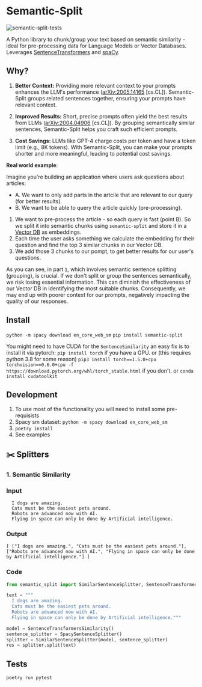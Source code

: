 # Semantic-Split

![semantic-split-tests](https://github.com/agamm/semantic-split/actions/workflows/python-package.yml/badge.svg)

A Python library to chunk/group your text based on semantic similarity - ideal for pre-processing data for Language Models or Vector Databases. Leverages [SentenceTransformers](https://github.com/UKPLab/sentence-transformers) and [spaCy](https://github.com/explosion/spaCy).

## Why?

1. **Better Context:** Providing more relevant context to your prompts enhances the LLM's performance ([arXiv:2005.14165](https://arxiv.org/abs/2005.14165) [cs.CL]). Semantic-Split groups related sentences together, ensuring your prompts have relevant context.

2. **Improved Results:** Short, precise prompts often yield the best results from LLMs ([arXiv:2004.04906](https://arxiv.org/abs/2004.04906) [cs.CL]). By grouping semantically similar sentences, Semantic-Split helps you craft such efficient prompts.

3. **Cost Savings:** LLMs like GPT-4 charge costs per token and have a token limit (e.g., 8K tokens). With Semantic-Split, you can make your prompts shorter and more meaningful, leading to potential cost savings.

**Real world example**:

Imagine you're building an application where users ask questions about articles:

- A. We want to only add parts in the artcile that are relevant to our query (for better results).
- B. We want to be able to query the article quickly (pre-processing).

1. We want to pre-process the article - so each query is fast (point B). So we split it into semantic chunks using `semantic-split` and store it in a [Vector DB](https://unzip.dev/0x014-vector-databases/?ref=github-semantic-split) as embeddings.
2. Each time the user asks something we calculate the embedding for their question and find the top 3 similar chunks in our Vector DB.
3. We add those 3 chunks to our pompt, to get better results for our user's questions.

As you can see, in part `1`, which involves semantic sentence splitting (grouping), is crucial. If we don't split or group the sentences semantically, we risk losing essential information. This can diminish the effectiveness of our Vector DB in identifying the most suitable chunks. Consequently, we may end up with poorer context for our prompts, negatively impacting the quality of our responses.

## Install

`python -m spacy download en_core_web_sm`
`pip install semantic-split`

You might need to have CUDA for the `SentenceSimilarity` an easy fix is to install it via pytorch:
`pip install torch` if you have a GPU.
or (this requires python 3.8 for some reason)
`pip3 install torch==1.5.0+cpu torchvision==0.6.0+cpu -f https://download.pytorch.org/whl/torch_stable.html` if you don't.
or `conda install cudatoolkit`

## Development

1. To use most of the functionality you will need to install some pre-requisists
2. Spacy sm dataset: `python -m spacy download en_core_web_sm`
3. `poetry install`
4. See examples

## ✂️ Splitters

### 1. Semantic Similarity

### Input

```
  I dogs are amazing.
  Cats must be the easiest pets around.
  Robots are advanced now with AI.
  Flying in space can only be done by Artificial intelligence.
```

### Output

`[ ["I dogs are amazing.", "Cats must be the easiest pets around."], `  
`["Robots are advanced now with AI.", "Flying in space can only be done by Artificial intelligence."] ]`

### Code

```python
from semantic_split import SimilarSentenceSplitter, SentenceTransformersSimilarity, SpacySentenceSplitter

text = """
  I dogs are amazing.
  Cats must be the easiest pets around.
  Robots are advanced now with AI.
  Flying in space can only be done by Artificial intelligence."""

model = SentenceTransformersSimilarity()
sentence_splitter = SpacySentenceSplitter()
splitter = SimilarSentenceSplitter(model, sentence_splitter)
res = splitter.split(text)
```

## Tests

`poetry run pytest`
